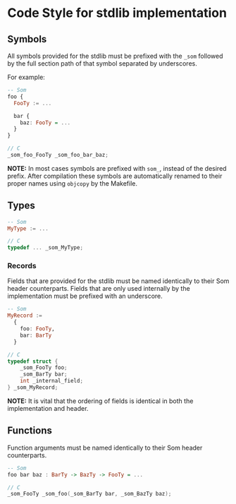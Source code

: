 # Code Style for stdlib implementation

## Symbols

All symbols provided for the stdlib must be prefixed with the `_som` followed by the full section path of that symbol separated by underscores.

For example:

```haskell
-- Som
foo {
  FooTy := ...

  bar {
    baz: FooTy = ...
  }
}
```
```c
// C
_som_foo_FooTy _som_foo_bar_baz;
```

**NOTE:** In most cases symbols are prefixed with `som_`, instead of the desired prefix. After compilation these symbols are automatically renamed to their proper names using `objcopy` by the Makefile.

## Types

```haskell
-- Som
MyType := ...
```
```c
// C
typedef ... _som_MyType;
```

### Records

Fields that are provided for the stdlib must be named identically to their Som header counterparts. Fields that are only used internally by the implementation must be prefixed with an underscore.

```haskell
-- Som
MyRecord :=
  {
    foo: FooTy,
    bar: BarTy
  }
```
```c
// C
typedef struct {
    _som_FooTy foo;
    _som_BarTy bar;
    int _internal_field;
} _som_MyRecord;
```

**NOTE:** It is vital that the ordering of fields is identical in both the implementation and header.

## Functions

Function arguments must be named identically to their Som header counterparts.

```haskell
-- Som
foo bar baz : BarTy -> BazTy -> FooTy = ...
```
```c
// C
_som_FooTy _som_foo(_som_BarTy bar, _som_BazTy baz); 
```
